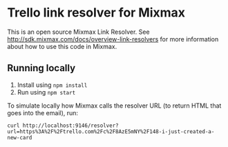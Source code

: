 # Trello link resolver for Mixmax

This is an open source Mixmax Link Resolver. See <http://sdk.mixmax.com/docs/overview-link-resolvers> for more information about how to use this code in Mixmax.

## Running locally

1. Install using `npm install`
2. Run using `npm start`

To simulate locally how Mixmax calls the resolver URL (to return HTML that goes into the email), run:

```
curl http://localhost:9146/resolver?url=https%3A%2F%2Ftrello.com%2Fc%2F8AzE5mNY%2F148-i-just-created-a-new-card
```
